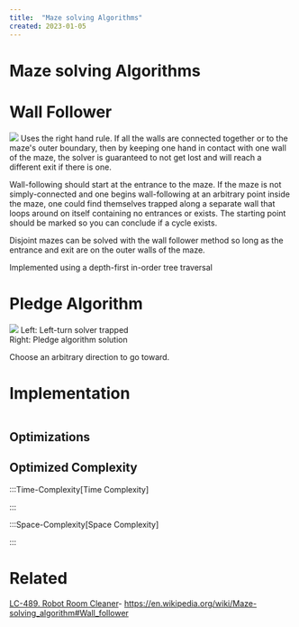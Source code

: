 ```yaml
---
title:  "Maze solving Algorithms"
created: 2023-01-05
---
```





# Maze solving Algorithms

# Wall Follower
[![](https://upload.wikimedia.org/wikipedia/commons/f/f7/Maze01-02.png)](https://en.wikipedia.org/wiki/File:Maze01-02.png)
Uses the right hand rule. If all the walls are connected together or to the maze's outer boundary, then by keeping one hand in contact with one wall of the maze, the solver is guaranteed to not get lost and will reach a different exit if there is one.

Wall-following should start at the entrance to the maze. If the maze is not simply-connected and one begins wall-following at an arbitrary point inside the maze, one could find themselves trapped along a separate wall that loops around on itself containing no entrances or exists. The starting point should be marked so you can conclude if a cycle exists.

Disjoint mazes can be solved with the wall follower method so long as the entrance and exit are on the outer walls of the maze.

Implemented using a depth-first in-order tree traversal

# Pledge Algorithm
[![](https://upload.wikimedia.org/wikipedia/commons/thumb/2/27/Pledge_Algorithm.png/220px-Pledge_Algorithm.png)](https://en.wikipedia.org/wiki/File:Pledge_Algorithm.png)
Left: Left-turn solver trapped   
Right: Pledge algorithm solution

Choose an arbitrary direction to go toward.

# Implementation

```python

```

## Optimizations

## Optimized Complexity

:::Time-Complexity[Time Complexity] 


:::

:::Space-Complexity[Space Complexity] 


:::



# Related
[LC-489. Robot Room Cleaner](</docs/Algos Practice/Leetcode Questions/LC-489. Robot Room Cleaner.md>)- https://en.wikipedia.org/wiki/Maze-solving_algorithm#Wall_follower
